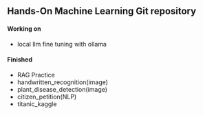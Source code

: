 ## Hands-On Machine Learning Git repository
#### Working on 
- local llm fine tuning with ollama

#### Finished 
- RAG Practice
- handwritten_recognition(image)
- plant_disease_detection(image)
- citizen_petition(NLP)
- titanic_kaggle